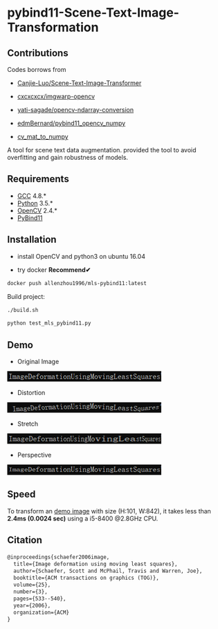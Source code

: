 # pybind11-Scene-Text-Image-Transformation

## Contributions

Codes borrows from

- [Canjie-Luo/Scene-Text-Image-Transformer](https://github.com/Canjie-Luo/Scene-Text-Image-Transformer)

- [cxcxcxcx/imgwarp-opencv](https://github.com/cxcxcxcx/imgwarp-opencv)

- [yati-sagade/opencv-ndarray-conversion](https://github.com/yati-sagade/opencv-ndarray-conversion)

- [edmBernard/pybind11_opencv_numpy](https://github.com/edmBernard/pybind11_opencv_numpy)

- [cv_mat_to_numpy](https://www.jianshu.com/p/be16847b0b74)

A tool for scene text data augmentation. provided the tool to avoid overfitting and gain robustness of models.

## Requirements

- [GCC](https://gcc.gnu.org/gcc-4.8/) 4.8.*
- [Python](https://www.python.org/) 3.5.*
- [OpenCV](https://opencv.org/) 2.4.*
- [PyBind11](https://github.com/pybind/pybind11)

## Installation

- install OpenCV and python3 on ubuntu 16.04

- try docker **Recommend✔**

```bash
docker push allenzhou1996/mls-pybind11:latest
```

Build project:

```bash
./build.sh
```

```bash
python test_mls_pybind11.py
```

## Demo

- Original Image

![](pic/demo.png)

- Distortion

![](pic/im_Distort/demo.png) 

- Stretch

![](pic/im_Stretch/demo.png)

- Perspective

![](pic/im_Perspective/demo.png)

## Speed

To transform an [demo image](pic/demo.png) with size (H:101, W:842), it takes less than **2.4ms (0.0024 sec)** using a i5-8400 @2.8GHz CPU. 


## Citation

```
@inproceedings{schaefer2006image,
  title={Image deformation using moving least squares},
  author={Schaefer, Scott and McPhail, Travis and Warren, Joe},
  booktitle={ACM transactions on graphics (TOG)},
  volume={25},
  number={3},
  pages={533--540},
  year={2006},
  organization={ACM}
}
```

